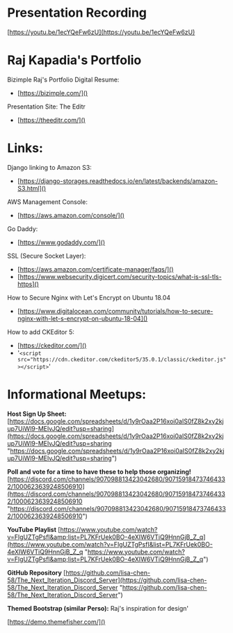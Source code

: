 # Presentation Recording

[https://youtu.be/1ecYQeFw6zU](https://youtu.be/1ecYQeFw6zU)

# Raj Kapadia's Portfolio

Bizimple Raj's Portfolio Digital Resume:

* [https://bizimple.com/]()

Presentation Site: The Editr

* [https://theeditr.com/]()

# Links:

Django linking to Amazon S3:

* [https://django-storages.readthedocs.io/en/latest/backends/amazon-S3.html]()

AWS Management Console:

* [https://aws.amazon.com/console/]()

Go Daddy:

* [https://www.godaddy.com/]()

SSL (Secure Socket Layer):

* [https://aws.amazon.com/certificate-manager/faqs/]()
* [https://www.websecurity.digicert.com/security-topics/what-is-ssl-tls-https]()

How to Secure Nginx with Let's Encrypt on Ubuntu 18.04

* [https://www.digitalocean.com/community/tutorials/how-to-secure-nginx-with-let-s-encrypt-on-ubuntu-18-04]()

How to add CKEditor 5:

* [https://ckeditor.com/]()
* '`<script src="https://cdn.ckeditor.com/ckeditor5/35.0.1/classic/ckeditor.js"></script>`'

# **Informational Meetups:**

**Host Sign Up Sheet:**
[https://docs.google.com/spreadsheets/d/1y9rOaa2P16xoi0aIS0fZ8k2xy2kjup7UiWl9-MElvJQ/edit?usp=sharing](https://docs.google.com/spreadsheets/d/1y9rOaa2P16xoi0aIS0fZ8k2xy2kjup7UiWl9-MElvJQ/edit?usp=sharing "https://docs.google.com/spreadsheets/d/1y9rOaa2P16xoi0aIS0fZ8k2xy2kjup7UiWl9-MElvJQ/edit?usp=sharing")

**Poll and vote for a time to have these to help those organizing!**
[https://discord.com/channels/907098813423042680/907159184737464332/1000623639248506910](https://discord.com/channels/907098813423042680/907159184737464332/1000623639248506910 "https://discord.com/channels/907098813423042680/907159184737464332/1000623639248506910")

**YouTube Playlist**
[https://www.youtube.com/watch?v=FlgUZTgPsfI&amp;list=PL7KFrUek0BO-4eXIW6VTiQ9HnnGjB_Z_q](https://www.youtube.com/watch?v=FlgUZTgPsfI&list=PL7KFrUek0BO-4eXIW6VTiQ9HnnGjB_Z_q "https://www.youtube.com/watch?v=FlgUZTgPsfI&amp;list=PL7KFrUek0BO-4eXIW6VTiQ9HnnGjB_Z_q")

**GitHub Repository**
[https://github.com/lisa-chen-58/The_Next_Iteration_Discord_Server](https://github.com/lisa-chen-58/The_Next_Iteration_Discord_Server "https://github.com/lisa-chen-58/The_Next_Iteration_Discord_Server")

**Themed Bootstrap (similar Perso):** Raj's inspiration for design'

[https://demo.themefisher.com/]()
